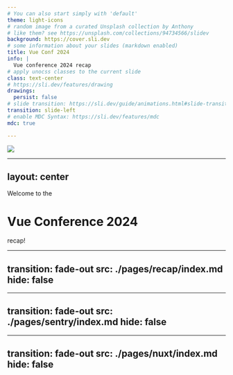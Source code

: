 ```yaml
---
# You can also start simply with 'default'
theme: light-icons
# random image from a curated Unsplash collection by Anthony
# like them? see https://unsplash.com/collections/94734566/slidev
background: https://cover.sli.dev
# some information about your slides (markdown enabled)
title: Vue Conf 2024
info: |
  Vue conference 2024 recap
# apply unocss classes to the current slide
class: text-center
# https://sli.dev/features/drawing
drawings:
  persist: false
# slide transition: https://sli.dev/guide/animations.html#slide-transitions
transition: slide-left
# enable MDC Syntax: https://sli.dev/features/mdc
mdc: true

---
```


<img src="/vue.webp" class="absolute left-[50%] top-[50%] -translate-x-[50%] -translate-y-[50%]" />

---
layout: center
---

Welcome to the 

# Vue Conference 2024

recap!

---
transition: fade-out
src: ./pages/recap/index.md
hide: false
---

---
transition: fade-out
src: ./pages/sentry/index.md
hide: false
---

---
transition: fade-out
src: ./pages/nuxt/index.md
hide: false
---
